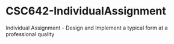 # CSC642-IndividualAssignment
Individual Assignment - Design and Implement a typical form at a professional quality
